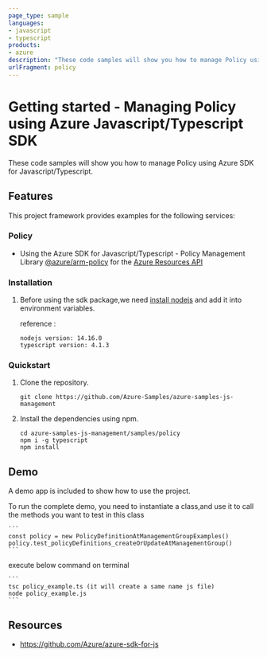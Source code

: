 ```yaml
---
page_type: sample
languages:
- javascript
- typescript
products:
- azure
description: "These code samples will show you how to manage Policy using Azure SDK for Javascript/Typescript."
urlFragment: policy
---
```


# Getting started - Managing Policy using Azure Javascript/Typescript SDK

These code samples will show you how to manage Policy using Azure SDK for Javascript/Typescript.

## Features

This project framework provides examples for the following services:

### Policy
* Using the Azure SDK for Javascript/Typescript - Policy Management Library [@azure/arm-policy](https://www.npmjs.com/package/@azure/arm-policy) for the [Azure Resources API](https://docs.microsoft.com/en-us/rest/api/resources/)


### Installation

1.  Before using the sdk package,we need [install nodejs](https://nodejs.org/en/download/) and add it into environment variables.

    reference :
    
    ```
    nodejs version: 14.16.0
    typescript version: 4.1.3
    ```

### Quickstart

1.  Clone the repository.

    ```
    git clone https://github.com/Azure-Samples/azure-samples-js-management
    ```

2.  Install the dependencies using npm.

    ```
    cd azure-samples-js-management/samples/policy
    npm i -g typescript
    npm install
    ```

## Demo

A demo app is included to show how to use the project.

To run the complete demo, you need to instantiate a class,and use it to call the methods you want to test in this class 

    ```
    const policy = new PolicyDefinitionAtManagementGroupExamples()
    policy.test_policyDefinitions_createOrUpdateAtManagementGroup()
    ```

execute below command on terminal

    ```
    tsc policy_example.ts (it will create a same name js file)
    node policy_example.js
    ```

## Resources

- https://github.com/Azure/azure-sdk-for-js